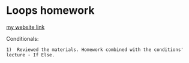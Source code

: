 
# Loops homework

[my website link](https://lucaslazer.github.io/jsGameClass/Loops/index.html)

Conditionals:

	1) 	Reviewed the materials. Homework combined with the conditions' lecture - If Else.
    

